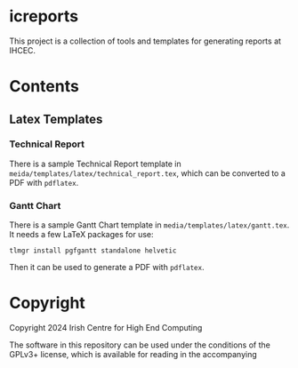 # icreports

This project is a collection of tools and templates for generating reports at IHCEC.

# Contents #

## Latex Templates ##

### Technical Report ###

There is a sample Technical Report template in `meida/templates/latex/technical_report.tex`, which can be converted to a PDF with `pdflatex`.

### Gantt Chart ###

There is a sample Gantt Chart template in `media/templates/latex/gantt.tex`. It needs a few LaTeX packages for use:

``` shell
tlmgr install pgfgantt standalone helvetic
```

Then it can be used to generate a PDF with `pdflatex`.

# Copyright #

Copyright 2024 Irish Centre for High End Computing

The software in this repository can be used under the conditions of the GPLv3+ license, which is available for reading in the accompanying 
